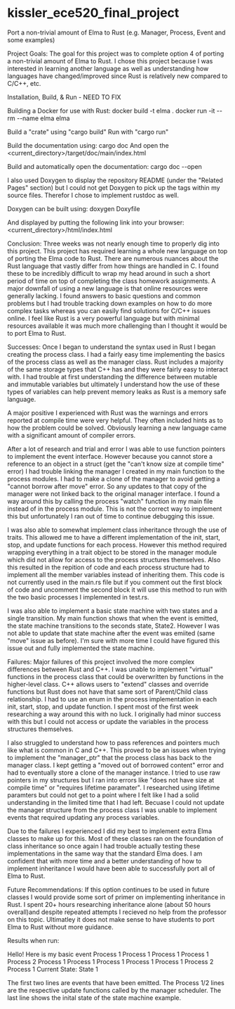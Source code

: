 # kissler_ece520_final_project

Port a non-trivial amount of Elma to Rust (e.g. Manager, Process, Event and some examples)

Project Goals:
The goal for this project was to complete option 4 of porting a non-trivial amount of Elma to Rust. I chose this project because I was interested in learning another language as well as understanding how languages have changed/improved since Rust is relatively new compared to C/C++, etc. 

Installation, Build, & Run - NEED TO FIX

Building a Docker for use with Rust:
docker build -t elma .
docker run -it --rm --name elma elma

Build a "crate" using "cargo build"
Run with "cargo run"

Build the documentation using:
cargo doc
And open the <current_directory>/target/doc/main/index.html

Build and automatically open the documentation:
cargo doc --open

I also used Doxygen to display the repository README (under the "Related Pages" section) but I could not get Doxygen to pick up the tags within my source files. Therefor I chose to implement rustdoc as well. 

Doxygen can be built using:
doxygen Doxyfile

And displayed by putting the following link into your browser:
<current_directory>/html/index.html

Conclusion:
Three weeks was not nearly enough time to properly dig into this project. This project has required learning a whole new language on top of porting the Elma code to Rust. There are numerous nuances about the Rust language that vastly differ from how things are handled in C. I found these to be incredibly difficult to wrap my head around in such a short period of time on top of completing the class homework assignments. A major downfall of using a new language is that online resources were generally lacking. I found answers to basic questions and common problems but I had trouble tracking down examples on how to do more complex tasks whereas you can easily find solutions for C/C++ issues online. I feel like Rust is a very powerful language but with minimal resources available it was much more challenging than I thought it would be to port Elma to Rust.

Successes:
Once I began to understand the syntax used in Rust I began creating the process class. I had a fairly easy time implementing the basics of the process class as well as the manager class. Rust includes a majority of the same storage types that C++ has and they were fairly easy to interact with. I had trouble at first understanding the difference between mutable and immutable variables but ultimately I understand how the use of these types of variables can help prevent memory leaks as Rust is a memory safe language.

A major positive I experienced with Rust was the warnings and errors reported at compile time were very helpful. They often included hints as to how the problem could be solved. Obviously learning a new language came with a significant amount of compiler errors.

After a lot of research and trial and error I was able to use function pointers to implement the event interface. However because you cannot store a reference to an object in a struct (get the "can't know size at compile time" error) I had trouble linking the manager I created in my main function to the process modules. I had to make a clone of the manager to avoid getting a "cannot borrow after move" error. So any updates to that copy of the manager were not linked back to the original manager interface. I found a way around this by calling the process "watch" function in my main file instead of in the process module. This is not the correct way to implement this but unfortunately I ran out of time to continue debugging this issue.

I was also able to somewhat implement class inheritance through the use of traits. This allowed me to have a different implementation of the init, start, stop, and update functions for each process. However this method required wrapping everything in a trait object to be stored in the manager module which did not allow for access to the process structures themselves. Also this resulted in the repition of code and each process structure had to implement all the member variables instead of inheriting them. This code is not currently used in the main.rs file but if you comment out the first block of code and uncomment the second block it will use this method to run with the two basic processes I implemented in test.rs.

I was also able to implement a basic state machine with two states and a single transition. My main function shows that when the event is emitted, the state machine transitions to the seconds state, State2. However I was not able to update that state machine after the event
was emiited (same "move" issue as before). I'm sure with more time I could have figured this issue out and fully implemented the state machine.

Failures:
Major failures of this project involved the more complex differences between Rust and C++. I was unable to implement "virtual" functions in the process class that could be overwritten by functions in the higher-level class. C++ allows users to "extend" classes and override functions but Rust does not have that same sort of Parent/Child class relationship. I had to use an enum in the process implementation in each init, start, stop, and update function. I spent most of the first week researching a way around this with no luck. I originally had minor success with this but I could not access or update the variables in the process structures themselves.

I also struggled to understand how to pass references and pointers much like what is common in C and C++. This proved to be an issues when trying to implement the "manager_ptr" that the process class has back to the manager class. I kept getting a "moved out of borrowed content" error and had to eventually store a clone of the manager instance. I tried to use raw pointers in my structures but I ran into errors like "does not have size at compile time" or "requires lifetime paramater". I researched using lifetime paramters but could not get to a point where I felt like I had a solid understanding in the limited time that I had left. Becuase I could not update the manager structure from the process class I was unable to implement events that required updating any process variables.

Due to the failures I experienced I did my best to implement extra Elma classes to make up for this. Most of these classes ran on the foundation of class inheritance so once again I had trouble actually testing these implementations in the same way that the standard Elma does. I am confident that with more time and a better understanding of how to implement inheritance I would have been able to successfully port all of Elma to Rust.

Future Recommendations:
If this option continues to be used in future classes I would provide some sort of primer on implementing inheritance in Rust. I spent 20+ hours researching inheritance alone (about 50 hours overall)and despite repeated attempts I recieved no help from the professor on this topic. Ultimatley it does not make sense to have students to port Elma to Rust without more guidance.

Results when run:

Hello!
Here is my basic event
Process 1 
Process 1 
Process 1 
Process 1 
Process 2 
Process 1 
Process 1 
Process 1 
Process 1 
Process 1 
Process 2 
Process 1 
Current State: State 1

The first two lines are events that have been emitted. The Process 1/2 lines are the respective update functions called by the manager scheduler. The last line shows the inital state of the state machine example.

